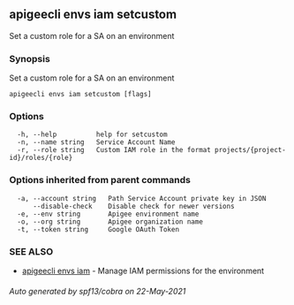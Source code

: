 ## apigeecli envs iam setcustom

Set a custom role for a SA on an environment

### Synopsis

Set a custom role for a SA on an environment

```
apigeecli envs iam setcustom [flags]
```

### Options

```
  -h, --help          help for setcustom
  -n, --name string   Service Account Name
  -r, --role string   Custom IAM role in the format projects/{project-id}/roles/{role}
```

### Options inherited from parent commands

```
  -a, --account string   Path Service Account private key in JSON
      --disable-check    Disable check for newer versions
  -e, --env string       Apigee environment name
  -o, --org string       Apigee organization name
  -t, --token string     Google OAuth Token
```

### SEE ALSO

* [apigeecli envs iam](apigeecli_envs_iam.md)	 - Manage IAM permissions for the environment

###### Auto generated by spf13/cobra on 22-May-2021
